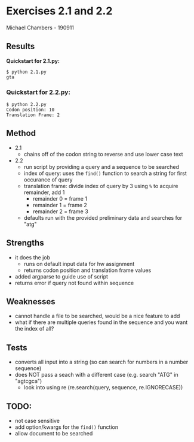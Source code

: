 # Exercises 2.1 and 2.2

Michael Chambers - 190911

## Results

**Quickstart for 2.1.py:**
```
$ python 2.1.py   
gta
```

### **Quickstart for 2.2.py:**
```
$ python 2.2.py 
Codon position: 10
Translation Frame: 2
```

## Method
- 2.1
    - chains off of the codon string to reverse and use lower case text
- 2.2
    - run script by providing a query and a sequence to be searched
    - index of query: uses the `find()` function to search a string for first occurance of query
    - translation frame: divide index of query by 3 using `%` to acquire remainder, add 1
        - remainder 0 = frame 1
        - remainder 1 = frame 2
        - remainder 2 = frame 3
    - defaults run with the provided preliminary data and searches for "atg"

## Strengths
- it does the job
    - runs on default input data for hw assignment
    - returns codon position and translation frame values
- added argparse to guide use of script
- returns error if query not found within sequence

## Weaknesses
- cannot handle a file to be searched, would be a nice feature to add
- what if there are multiple queries found in the sequence and you want the index of all?

## Tests
- converts all input into a string (so can search for numbers in a number sequence)
- does NOT pass a seach with a different case (e.g. search "ATG" in "agtcgca")
    - look into using re (re.search(query, sequence, re.IGNORECASE))

## TODO:
- not case sensitive
- add option/kwargs for the `find()` function
- allow document to be searched